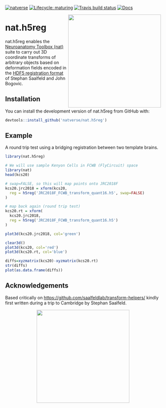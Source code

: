 <!-- badges: start -->
[![natverse](https://img.shields.io/badge/natverse-Part%20of%20the%20natverse-a241b6)](https://natverse.github.io)
[![Lifecycle: maturing](https://img.shields.io/badge/lifecycle-maturing-blue.svg)](https://www.tidyverse.org/lifecycle/#maturing)
[![Travis build status](https://travis-ci.org/natverse/nat.h5reg.svg?branch=master)](https://travis-ci.org/natverse/nat.h5reg)
[![Docs](https://img.shields.io/badge/docs-100%25-brightgreen.svg)](https://natverse.github.io/nat.h5reg/reference/)
<!-- badges: end -->

<img align="right" width="300px" src="https://raw.githubusercontent.com/natverse/nat.h5reg/master/inst/images/hex-nath5reg.png">

# nat.h5reg

nat.h5reg enables the [Neuroanatomy Toolbox (nat)](https://jefferis.github.io/nat/)
suite to carry out 3D coordinate transforms of arbitrary objects based on deformation fields
encoded in the [HDF5 registration format](https://github.com/saalfeldlab/template-building/wiki/Hdf5-Deformation-fields)
of Stephan Saalfeld and John Bogovic.

## Installation

You can install the development version of nat.h5reg from GitHub with:

``` r
devtools::install_github('natverse/nat.h5reg')
```

## Example

A round trip test using a bridging registration between two template brains.

``` r
library(nat.h5reg)

# We will use sample Kenyon Cells in FCWB (FlyCircuit) space
library(nat)
head(kcs20)

# swap=FALSE, so this will map points onto JRC2018F 
kcs20.jrc2018 = xform(kcs20, 
  reg = h5reg('JRC2018F_FCWB_transform_quant16.h5', swap=FALSE)
)

# map back again (round trip test)
kcs20.rt = xform(
  kcs20.jrc2018,
  reg = h5reg('JRC2018F_FCWB_transform_quant16.h5')
)

plot3d(kcs20.jrc2018, col='green')

clear3d()
plot3d(kcs20, col='red')
plot3d(kcs20.rt, col='blue')

diffs=xyzmatrix(kcs20)-xyzmatrix(kcs20.rt)
str(diffs)
plot(as.data.frame(diffs))
```

## Acknowledgements

Based critically on https://github.com/saalfeldlab/transform-helpers/ 
kindly first written during a trip to Cambridge by Stephan Saalfeld.

<p align="center">
<img width="300px" src="https://raw.githubusercontent.com/natverse/nat.h5reg/master/inst/images/hex-natverse_logo.png"/>
</p>
